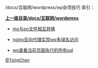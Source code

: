 /docs/互联网/wordpress/wp杂项技巧 索引：


**[上一级目录/docs/互联网/wordpress](/docs/互联网/wordpress/index.md)**

- [mo与po文件相互转换](/docs/互联网/wordpress/wp杂项技巧/mo与po文件相互转换.md)

- [nginx反向代理实现wp多域名访问](/docs/互联网/wordpress/wp杂项技巧/nginx反向代理实现wp多域名访问.md)

- [wp查看当前页面执行的所有sql](/docs/互联网/wordpress/wp杂项技巧/wp查看当前页面执行的所有sql.md)


<font size=2 color='grey'> [@TsingChan](http://www.9ong.com/) </font>